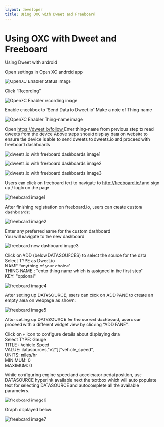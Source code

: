 ```yaml
---
layout: developer
title: Using OXC with Dweet and Freeboard
---
```


<div class="page-header">
    <h1>Using OXC with Dweet and Freeboard</h1>
</div>

<p>Using Dweet with android</p>

<p>Open settings in Open XC android app</p>

![OpenXC Enabler Status image](/images/dweet-instructions-image1.png)

<p>Click “Recording”</p>

![OpenXC Enabler recording image](/images/dweet-instructions-image2.png)

<p>
Enable checkbox to “Send Data to Dweet.io”
Make a note of Thing-name
</p>

![OpenXC Enabler Thing-name image](/images/dweet-instructions-image3.png)

<p>
Open <a href="http://dweet.io/follow"> https://dweet.io/follow </a>
Enter thing-name from previous step to read dweets from the device
Above steps should display data on website to ensure the device is able to send dweets to dweets.io and proceed with freeboard dashboards
</p>

![dweets.io with freeboard dashboards image1](/images/dweet-instructions-image4.png) 

![dweets.io with freeboard dashboards image2](/images/dweet-instructions-image5.png)

![dweets.io with freeboard dashboards image3](/images/dweet-instructions-image6.png)

<p>Users can click on freeboard text to navigate to <a href="http://freeboard.io/"> http://freeboard.io/ </a> and sign up / login on the page</p>

![freeboard image1](/images/dweet-instructions-image7.png)

<p>After finishing registration on freeboard.io, users can create custom dashboards:</p>

![freeboard image2](/images/dweet-instructions-image8.png)

<p>
Enter any preferred name for the custom dashboard
<br>
You will navigate to the new dashboard
</p>

![freeboard new dashboard image3](/images/dweet-instructions-image9.png)

<p>
Click on ADD (below DATASOURCES) to select the source for the data 
<br>
Select TYPE as Dweet.io
<br>
NAME “anything of your choice”
<br>
THING NAME : "enter thing name which is assigned in the first step"
<br>
KEY: "optional"
</p>

![freeboard image4](/images/dweet-instructions-image10.png)

<p>After setting up DATASOURCE, users can click on ADD PANE to create an empty area on webpage as shown:</p>

![freeboard image5](/images/dweet-instructions-image11.png)

<p>After setting up DATASOURCE for the current dashboard, users can proceed with a different widget view by clicking “ADD PANE”.</p>

<p>
Click on + icon to configure details about displaying data
<br>
Select TYPE: Gauge
<br>
TITLE : Vehicle Speed
<br>
VALUE: datasources["v2"]["vehicle_speed"]
<br> 
UNITS: miles/hr
<br>
MINIMUM: 0
<br>
MAXIMUM: 0
</p>

<p>While configuring engine speed and accelerator pedal position, use DATASOURCE hyperlink available next the textbox which will auto populate text for selecting DATASOURCE and autocomplete all the available parameters.</P>

![freeboard image6](/images/dweet-instructions-image12.png)

<p>Graph displayed below: </p>

![freeboard image7](/images/dweet-instructions-image13.png)